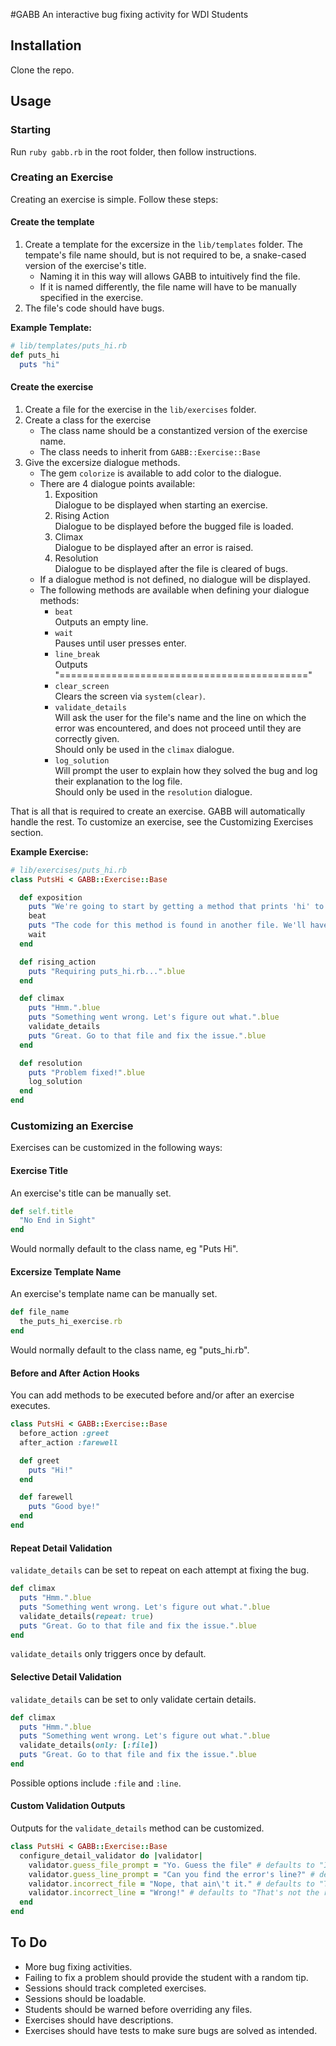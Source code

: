 #GABB
An interactive bug fixing activity for WDI Students
## Installation
Clone the repo.
## Usage
### Starting
Run `ruby gabb.rb` in the root folder, then follow instructions.

### Creating an Exercise
Creating an exercise is simple. Follow these steps:

#### Create the template
1. Create a template for the excersize in the `lib/templates` folder. The tempate's file name should, but is not required to be, a snake-cased version of the exercise's title.
    * Naming it in this way will allows GABB to intuitively find the file.
    * If it is named differently, the file name will have to be manually specified in the exercise.
2. The file's code should have bugs.

**Example Template:**
```ruby
# lib/templates/puts_hi.rb
def puts_hi
  puts "hi"

```

#### Create the exercise
1. Create a file for the exercise in the `lib/exercises` folder.
2. Create a class for the exercise
    * The class name should be a constantized version of the exercise name.
    * The class needs to inherit from `GABB::Exercise::Base`
3. Give the excersize dialogue methods.
    * The gem `colorize` is available to add color to the dialogue.
    * There are 4 dialogue points available:
        1. Exposition<br>
          Dialogue to be displayed when starting an exercise.
        2. Rising Action<br>
          Dialogue to be displayed before the bugged file is loaded.
        3. Climax<br>
          Dialogue to be displayed after an error is raised.
        4. Resolution<br>
          Dialogue to be displayed after the file is cleared of bugs.
    * If a dialogue method is not defined, no dialogue will be displayed.
    * The following methods are available when defining your dialogue methods:
        * `beat`<br>
          Outputs an empty line.
        * `wait`<br>
          Pauses until user presses enter.
        * `line_break`<br>
          Outputs "==========================================="
        * `clear_screen`<br>
          Clears the screen via `system(clear)`.
        * `validate_details`<br>
          Will ask the user for the file's name and the line on which the error was encountered, and does not proceed until they are correctly given.<br>
          Should only be used in the `climax` dialogue.
        * `log_solution`<br>
          Will prompt the user to explain how they solved the bug and log their explanation to the log file.<br>
          Should only be used in the `resolution` dialogue.

That is all that is required to create an exercise. GABB will automatically handle the rest. To customize an exercise, see the Customizing Exercises section.


**Example Exercise:**
```ruby
# lib/exercises/puts_hi.rb
class PutsHi < GABB::Exercise::Base

  def exposition
    puts "We're going to start by getting a method that prints 'hi' to the screen.".blue
    beat
    puts "The code for this method is found in another file. We'll have to require it before we can use the code.".blue
    wait
  end

  def rising_action
    puts "Requiring puts_hi.rb...".blue
  end

  def climax
    puts "Hmm.".blue
    puts "Something went wrong. Let's figure out what.".blue
    validate_details
    puts "Great. Go to that file and fix the issue.".blue
  end

  def resolution
    puts "Problem fixed!".blue
    log_solution
  end
end
```
### Customizing an Exercise

Exercises can be customized in the following ways:

#### Exercise Title
An exercise's title can be manually set.
```ruby
def self.title
  "No End in Sight"
end
```
Would normally default to the class name, eg "Puts Hi".

#### Excersize Template Name
An exercise's template name can be manually set.
```ruby
def file_name
  the_puts_hi_exercise.rb
end
```
Would normally default to the class name, eg "puts_hi.rb".

#### Before and After Action Hooks
You can add methods to be executed before and/or after an exercise executes.
```ruby
class PutsHi < GABB::Exercise::Base
  before_action :greet
  after_action :farewell

  def greet
    puts "Hi!"
  end

  def farewell
    puts "Good bye!"
  end
end
```

#### Repeat Detail Validation
`validate_details` can be set to repeat on each attempt at fixing the bug.
```ruby
def climax
  puts "Hmm.".blue
  puts "Something went wrong. Let's figure out what.".blue
  validate_details(repeat: true)
  puts "Great. Go to that file and fix the issue.".blue
end
```
`validate_details` only triggers once by default.

#### Selective Detail Validation
`validate_details` can be set to only validate certain details.
```ruby
def climax
  puts "Hmm.".blue
  puts "Something went wrong. Let's figure out what.".blue
  validate_details(only: [:file])
  puts "Great. Go to that file and fix the issue.".blue
end
```
Possible options include `:file` and `:line`.

#### Custom Validation Outputs
Outputs for the `validate_details` method can be customized.
```ruby
class PutsHi < GABB::Exercise::Base
  configure_detail_validator do |validator|
    validator.guess_file_prompt = "Yo. Guess the file" # defaults to "In what file is the error?".blue
    validator.guess_line_prompt = "Can you find the error's line?" # defaults to "On what line is the error?".blue
    validator.incorrect_file = "Nope, that ain\'t it." # defaults to "That's not the right file".red
    validator.incorrect_line = "Wrong!" # defaults to "That's not the right line".red 
  end
end
```


## To Do
* More bug fixing activities.
* Failing to fix a problem should provide the student with a random tip.
* Sessions should track completed exercises.
* Sessions should be loadable.
* Students should be warned before overriding any files.
* Exercises should have descriptions.
* Exercises should have tests to make sure bugs are solved as intended.